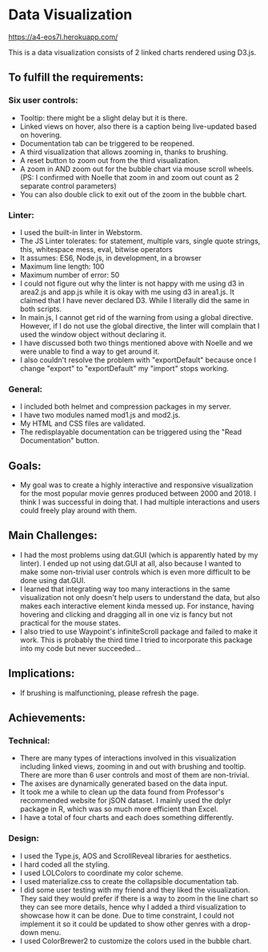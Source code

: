 Data Visualization
===
https://a4-eos7l.herokuapp.com/

This is a data visualization consists of 2 linked charts rendered using D3.js. 

To fulfill the requirements:
---
### Six user controls:
- Tooltip: there might be a slight delay but it is there. 
- Linked views on hover, also there is a caption being live-updated based on hovering.
- Documentation tab can be triggered to be reopened.
- A third visualization that allows zooming in, thanks to brushing.
- A reset button to zoom out from the third visualization. 
- A zoom in AND zoom out for the bubble chart via mouse scroll wheels.  (PS: I confirmed with Noelle that zoom in and zoom out count as 2 separate control parameters)
- You can also double click to exit out of the zoom in the bubble chart.

### Linter:

- I used the built-in linter in Webstorm.
- The JS Linter tolerates: for statement, multiple vars, single quote strings, this, whitespace mess, eval, bitwise operators 
- It assumes: ES6, Node.js, in development, in a browser
- Maximum line length: 100
- Maximum number of error: 50
- I could not figure out why the linter is not happy with me using d3 in area2.js and app.js while it is okay with me using d3 in area1.js. It claimed that I have never declared D3. While I literally did the same in both scripts. 
- In main.js, I cannot get rid of the warning from using a global directive. However, if I do not use the global directive, the linter will complain that I used the window object without declaring it. 
- I have discussed both two things mentioned above with Noelle and we were unable to find a way to get around it. 
- I also couldn't resolve the problem with "exportDefault" because once I change "export" to "exportDefault" my "import" stops working.

### General: 

- I included both helmet and compression packages in my server.
- I have two modules named mod1.js and mod2.js. 
- My HTML and CSS files are validated.  
- The redisplayable documentation can be triggered using the "Read Documentation" button.


Goals:
---
- My goal was to create a highly interactive and responsive visualization for the most popular movie genres produced between 2000 and 2018. I think I was successful in doing that. I had multiple interactions and users could freely play around with them.


Main Challenges:
---
- I had the most problems using dat.GUI (which is apparently hated by my linter). I ended up not using dat.GUI at all, also because I wanted to make some non-trivial user controls which is even more difficult to be done using dat.GUI.
- I learned that integrating way too many interactions in the same visualization not only doesn't help users to understand the data, but also makes each interactive element kinda messed up. For instance, having hovering and clicking and dragging all in one viz is fancy but not practical for the mouse states.
- I also tried to use Waypoint's infiniteScroll package and failed to make it work. This is probably the third time I tried to incorporate this package into my code but never succeeded...


Implications:
---
- If brushing is malfunctioning, please refresh the page. 



Achievements:
---


### Technical:
- There are many types of interactions involved in this visualization including linked views, zooming in and out with brushing and tooltip. There are more than 6 user controls and most of them are non-trivial. 
- The axises are dynamically generated based on the data input.
- It took me a while to clean up the data found from Professor's recommended website for jSON dataset. I mainly used the dplyr package in R, which was so much more efficient than Excel.
- I have a total of four charts and each does something differently. 


### Design:
- I used the Type.js, AOS and ScrollReveal libraries for aesthetics. 
- I hard coded all the styling. 
- I used LOLColors to coordinate my color scheme. 
- I used materialize.css to create the collapsible documentation tab. 
- I did some user testing with my friend and they liked the visualization. They said they would prefer if there is a way to zoom in the line chart so they can see more details, hence why I added a third visualization to showcase how it can be done. Due to time constraint, I could not implement it so it could be updated to show other genres with a drop-down menu.
- I used ColorBrewer2 to customize the colors used in the bubble chart. 

